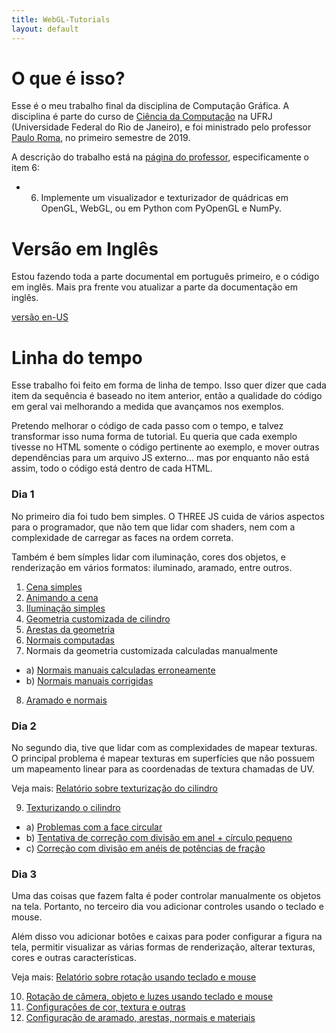 ```yaml
---
title: WebGL-Tutorials
layout: default
---
```


# O que é isso?

Esse é o meu trabalho final da disciplina de Computação Gráfica. A disciplina é parte do curso de [Ciência da Computação](https://dcc.ufrj.br/) na UFRJ (Universidade Federal do Rio de Janeiro), e foi ministrado pelo professor [Paulo Roma](http://orion.lcg.ufrj.br/roma/index.html), no primeiro semestre de 2019.

A descrição do trabalho está na [página do professor](http://orion.lcg.ufrj.br/WebGL/laboratorios.html), especificamente o item 6:

- 6) Implemente um visualizador e texturizador de quádricas em OpenGL, WebGL, ou em Python com PyOpenGL e NumPy.

# Versão em Inglês

Estou fazendo toda a parte documental em português primeiro, e o código em inglês.
Mais pra frente vou atualizar a parte da documentação em inglês.

[versão en-US](index)

# Linha do tempo

Esse trabalho foi feito em forma de linha de tempo. Isso quer dizer
que cada item da sequência é baseado no item anterior, então a
qualidade do código em geral vai melhorando a medida que avançamos
nos exemplos.

Pretendo melhorar o código de cada passo com o tempo, e talvez
transformar isso numa forma de tutorial. Eu queria que cada
exemplo tivesse no HTML somente o código pertinente ao exemplo,
e mover outras dependências para um arquivo JS externo...
mas por enquanto não está assim, todo o código está dentro
de cada HTML.

### Dia 1

No primeiro dia foi tudo bem simples. O THREE JS cuida
de vários aspectos para o programador, que não tem que lidar
com shaders, nem com a complexidade de carregar as faces
na ordem correta.

Também é bem símples lidar com iluminação,
cores dos objetos, e renderização em vários formatos:
iluminado, aramado, entre outros.

1. [Cena simples](1-simple-scene)
2. [Animando a cena](2-simple-animated-scene)
3. [Iluminação simples](3-simple-lit-scene)
4. [Geometria customizada de cilindro](4-custom-cylinder-geometry)
5. [Arestas da geometria](5-geometry-edges)
6. [Normais computadas](6-custom-geometry-generated-normals)
7. Normais da geometria customizada calculadas manualmente
- a) [Normais manuais calculadas erroneamente](7a-custom-geometry-wrong-normals)
- b) [Normais manuais corrigidas](7b-custom-geometry-normals)
8. [Aramado e normais](8-geometry-wireframe-normals)

### Dia 2

No segundo dia, tive que lidar com as complexidades de mapear texturas.
O principal problema é mapear texturas em superfícies que não
possuem um mapeamento linear para as coordenadas de textura chamadas de UV.

Veja mais: [Relatório sobre texturização do cilindro](9-cylider-texture-ref)

9. [Texturizando o cilindro](9-cylider-texture)
- a) [Problemas com a face circular](9a-texture-wrong)
- b) [Tentativa de correção com divisão em anel + círculo pequeno](9b-texture-wrong-2)
- c) [Correção com divisão em anéis de potências de fração](9c-texture)

### Dia 3

Uma das coisas que fazem falta é poder controlar manualmente
os objetos na tela. Portanto, no terceiro dia vou adicionar
controles usando o teclado e mouse.

Além disso vou adicionar botões e caixas para poder configurar
a figura na tela, permitir visualizar as várias formas de renderização,
alterar texturas, cores e outras características.

Veja mais: [Relatório sobre rotação usando teclado e mouse](10-keyboard-mouse-rotation-control-ref)

10. [Rotação de câmera, objeto e luzes usando teclado e mouse](10-keyboard-mouse-rotation-control)
11. [Configurações de cor, textura e outras](11-scene-settings)
12. [Configuração de aramado, arestas, normais e materiais](12-scene-settings)
